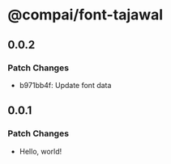 # @compai/font-tajawal

## 0.0.2

### Patch Changes

- b971bb4f: Update font data

## 0.0.1

### Patch Changes

- Hello, world!
